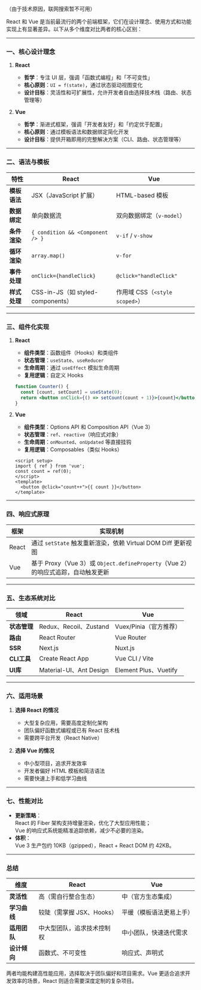 （由于技术原因，联网搜索暂不可用）

React 和 Vue 是当前最流行的两个前端框架，它们在设计理念、使用方式和功能实现上有显著差异。以下从多个维度对比两者的核心区别：

---

### 一、核心设计理念
1. **React**  
   - **哲学**：专注 UI 层，强调「函数式编程」和「不可变性」  
   - **核心原则**：`UI = f(state)`，通过状态驱动视图变化  
   - **设计目标**：灵活性和可扩展性，允许开发者自由选择技术栈（路由、状态管理等）  

2. **Vue**  
   - **哲学**：渐进式框架，强调「开发者友好」和「约定优于配置」  
   - **核心原则**：通过模板语法和数据绑定简化开发  
   - **设计目标**：提供开箱即用的完整解决方案（CLI、路由、状态管理等）

---

### 二、语法与模板
| **特性**          | **React**                          | **Vue**                          |
|-------------------|------------------------------------|----------------------------------|
| **模板语法**      | JSX（JavaScript 扩展）            | HTML-based 模板                  |
| **数据绑定**      | 单向数据流                         | 双向数据绑定（`v-model`）        |
| **条件渲染**      | `{ condition && <Component /> }`  | `v-if` / `v-show`               |
| **循环渲染**      | `array.map()`                     | `v-for`                         |
| **事件处理**      | `onClick={handleClick}`           | `@click="handleClick"`           |
| **样式处理**      | CSS-in-JS（如 styled-components） | 作用域 CSS（`<style scoped>`）   |

---

### 三、组件化实现
1. **React**  
   - **组件类型**：函数组件（Hooks）和类组件  
   - **状态管理**：`useState`、`useReducer`  
   - **生命周期**：通过 `useEffect` 模拟生命周期  
   - **复用逻辑**：自定义 Hooks  
   ```jsx
   function Counter() {
     const [count, setCount] = useState(0);
     return <button onClick={() => setCount(count + 1)}>{count}</button>;
   }
   ```

2. **Vue**  
   - **组件类型**：Options API 和 Composition API（Vue 3）  
   - **状态管理**：`ref`、`reactive`（响应式对象）  
   - **生命周期**：`onMounted`、`onUpdated` 等直接挂钩  
   - **复用逻辑**：Composables（类似 Hooks）  
   ```vue
   <script setup>
   import { ref } from 'vue';
   const count = ref(0);
   </script>
   <template>
     <button @click="count++">{{ count }}</button>
   </template>
   ```

---

### 四、响应式原理
| **框架** | **实现机制**                                                                 |
|----------|-----------------------------------------------------------------------------|
| React    | 通过 `setState` 触发重新渲染，依赖 Virtual DOM Diff 更新视图                 |
| Vue      | 基于 Proxy（Vue 3）或 `Object.defineProperty`（Vue 2）的响应式追踪，自动触发更新 |

---

### 五、生态系统对比
| **领域**         | **React**                   | **Vue**                     |
|------------------|-----------------------------|-----------------------------|
| **状态管理**     | Redux、Recoil、Zustand      | Vuex/Pinia（官方推荐）       |
| **路由**         | React Router                | Vue Router                  |
| **SSR**          | Next.js                     | Nuxt.js                     |
| **CLI工具**      | Create React App            | Vue CLI / Vite              |
| **UI库**         | Material-UI、Ant Design     | Element Plus、Vuetify       |

---

### 六、适用场景
1. **选择 React 的情况**  
   - 大型复杂应用，需要高度定制化架构  
   - 团队偏好函数式编程或已有 React 技术栈  
   - 需要跨平台开发（React Native）  

2. **选择 Vue 的情况**  
   - 中小型项目，追求开发效率  
   - 开发者偏好 HTML 模板和简洁语法  
   - 需要快速上手和低学习曲线  

---

### 七、性能对比
- **更新策略**：  
  React 的 Fiber 架构支持增量渲染，优化了大型应用性能；  
  Vue 的响应式系统能精准追踪依赖，减少不必要的渲染。  
- **体积**：  
  Vue 3 生产包约 10KB（gzipped），React + React DOM 约 42KB。

---

### 总结
| **维度**       | **React**                              | **Vue**                              |
|----------------|----------------------------------------|--------------------------------------|
| **灵活性**     | 高（需自行整合生态）                   | 中（官方生态集成）                   |
| **学习曲线**   | 较陡（需掌握 JSX、Hooks）              | 平缓（模板语法更易上手）             |
| **适用团队**   | 中大型团队，追求技术控制权             | 中小团队，快速迭代需求               |
| **设计倾向**   | 函数式、不可变性                       | 响应式、声明式                       |

两者均能构建高性能应用，选择取决于团队偏好和项目需求。Vue 更适合追求开发效率的场景，React 则适合需要深度定制的复杂项目。
